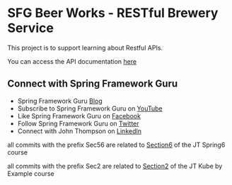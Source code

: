# SFG Beer Works - RESTful Brewery Service

This project is to support learning about Restful APIs. 

You can access the API documentation [here](https://sfg-beer-works.github.io/brewery-api/#tag/Beer-Service) 

## Connect with Spring Framework Guru
* Spring Framework Guru [Blog](https://springframework.guru/)
* Subscribe to Spring Framework Guru on [YouTube](https://www.youtube.com/channel/UCrXb8NaMPQCQkT8yMP_hSkw)
* Like Spring Framework Guru on [Facebook](https://www.facebook.com/springframeworkguru/)
* Follow Spring Framework Guru on [Twitter](https://twitter.com/spring_guru)
* Connect with John Thompson on [LinkedIn](http://www.linkedin.com/in/springguru)

all commits with the prefix Sec56 are related to [Section6](https://www.udemy.com/course/spring-framework-6-beginner-to-guru/learn/lecture/36115854) of the JT Spring6 course


all commits with the prefix Sec2 are related to [Section2](https://www.udemy.com/course/kube-by-example-spring-boot-on-kubernetes/learn/lecture/31943508) of the JT Kube by Example course